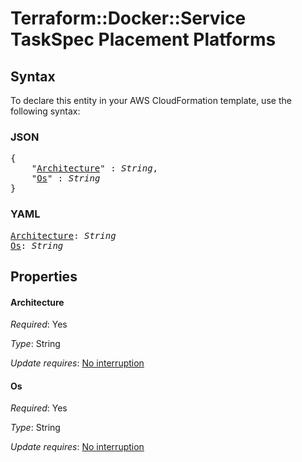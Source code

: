 # Terraform::Docker::Service TaskSpec Placement Platforms

## Syntax

To declare this entity in your AWS CloudFormation template, use the following syntax:

### JSON

<pre>
{
    "<a href="#architecture" title="Architecture">Architecture</a>" : <i>String</i>,
    "<a href="#os" title="Os">Os</a>" : <i>String</i>
}
</pre>

### YAML

<pre>
<a href="#architecture" title="Architecture">Architecture</a>: <i>String</i>
<a href="#os" title="Os">Os</a>: <i>String</i>
</pre>

## Properties

#### Architecture

_Required_: Yes

_Type_: String

_Update requires_: [No interruption](https://docs.aws.amazon.com/AWSCloudFormation/latest/UserGuide/using-cfn-updating-stacks-update-behaviors.html#update-no-interrupt)

#### Os

_Required_: Yes

_Type_: String

_Update requires_: [No interruption](https://docs.aws.amazon.com/AWSCloudFormation/latest/UserGuide/using-cfn-updating-stacks-update-behaviors.html#update-no-interrupt)


